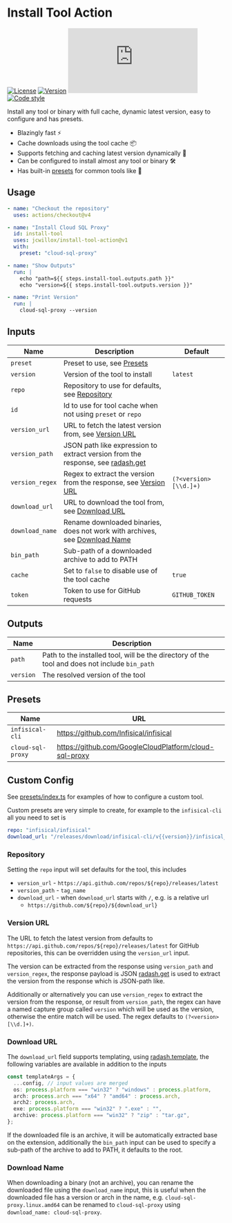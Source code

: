 # Install Tool Action

[![License](https://img.shields.io/github/license/jcwillox/install-tool-action?style=flat-square)](https://github.com/jcwillox/install-tool-action/blob/main/LICENSE)
[![Version](https://img.shields.io/github/v/release/jcwillox/install-tool-action?style=flat-square)](https://github.com/jcwillox/install-tool-action/releases)
[![Size](https://img.shields.io/github/size/jcwillox/install-tool-action/dist%2Findex.js?branch=main&style=flat-square)](dist/index.js)
[![Code style](https://img.shields.io/badge/code_style-prettier-ff69b4.svg?style=flat-square)](https://github.com/prettier/prettier)

Install any tool or binary with full cache, dynamic latest version, easy to configure and has presets.

- Blazingly fast ⚡
- Cache downloads using the tool cache 📦
- Supports fetching and caching latest version dynamically 🚀
- Can be configured to install almost any tool or binary 🛠️
- Has built-in [presets](#presets) for common tools like 🧰

## Usage

```yaml
- name: "Checkout the repository"
  uses: actions/checkout@v4

- name: "Install Cloud SQL Proxy"
  id: install-tool
  uses: jcwillox/install-tool-action@v1
  with:
    preset: "cloud-sql-proxy"

- name: "Show Outputs"
  run: |
    echo "path=${{ steps.install-tool.outputs.path }}"
    echo "version=${{ steps.install-tool.outputs.version }}"

- name: "Print Version"
  run: |
    cloud-sql-proxy --version
```

## Inputs

| Name            | Description                                                                                                                      | Default               |
| --------------- | -------------------------------------------------------------------------------------------------------------------------------- | --------------------- |
| `preset`        | Preset to use, see [Presets](#presets)                                                                                           |                       |
| `version`       | Version of the tool to install                                                                                                   | `latest`              |
| `repo`          | Repository to use for defaults, see [Repository](#repository)                                                                    |                       |
| `id`            | Id to use for tool cache when not using `preset` or `repo`                                                                       |                       |
| `version_url`   | URL to fetch the latest version from, see [Version URL](#version-url)                                                            |                       |
| `version_path`  | JSON path like expression to extract version from the response, see [radash.get](https://radash-docs.vercel.app/docs/object/get) |                       |
| `version_regex` | Regex to extract the version from the response, see [Version URL](#version-url)                                                  | `(?<version>[\\d.]+)` |
| `download_url`  | URL to download the tool from, see [Download URL](#download-url)                                                                 |                       |
| `download_name` | Rename downloaded binaries, does not work with archives, see [Download Name](#download-name)                                     |                       |
| `bin_path`      | Sub-path of a downloaded archive to add to PATH                                                                                  |                       |
| `cache`         | Set to `false` to disable use of the tool cache                                                                                  | `true`                |
| `token`         | Token to use for GitHub requests                                                                                                 | `GITHUB_TOKEN`        |

## Outputs

| Name      | Description                                                                                   |
| --------- | --------------------------------------------------------------------------------------------- |
| `path`    | Path to the installed tool, will be the directory of the tool and does not include `bin_path` |
| `version` | The resolved version of the tool                                                              |

## Presets

| Name              | URL                                                    |
| ----------------- | ------------------------------------------------------ |
| `infisical-cli`   | https://github.com/Infisical/infisical                 |
| `cloud-sql-proxy` | https://github.com/GoogleCloudPlatform/cloud-sql-proxy |

## Custom Config

See [presets/index.ts](src/presets/index.ts) for examples of how to configure a custom tool.

Custom presets are very simple to create, for example to the `infisical-cli` all you need to set is

```yaml
repo: "infisical/infisical"
download_url: "/releases/download/infisical-cli/v{{version}}/infisical_{{version}}_{{os}}_{{arch}}.{{archive}}"
```

### Repository

Setting the `repo` input will set defaults for the tool, this includes

- `version_url` - `https://api.github.com/repos/${repo}/releases/latest`
- `version_path` - `tag_name`
- `download_url` - when `download_url` starts with `/`, e.g. is a relative url
  - `https://github.com/${repo}/${download_url}`

### Version URL

The URL to fetch the latest version from defaults to `https://api.github.com/repos/${repo}/releases/latest` for GitHub repositories, this can be overridden using the `version_url` input.

The version can be extracted from the response using `version_path` and `version_regex`, the response payload is JSON [radash.get](https://radash-docs.vercel.app/docs/object/get) is used to extract the version from the response which is JSON-path like.

Additionally or alternatively you can use `version_regex` to extract the version from the response, or result from `version_path`, the regex can have a named capture group called `version` which will be used as the version, otherwise the entire match will be used. The regex defaults to `(?<version>[\\d.]+)`.

### Download URL

The `download_url` field supports templating, using [radash.template](https://radash-docs.vercel.app/docs/string/template), the following variables are available in addition to the inputs

```ts
const templateArgs = {
  ...config, // input values are merged
  os: process.platform === "win32" ? "windows" : process.platform,
  arch: process.arch === "x64" ? "amd64" : process.arch,
  arch2: process.arch,
  exe: process.platform === "win32" ? ".exe" : "",
  archive: process.platform === "win32" ? "zip" : "tar.gz",
};
```

If the downloaded file is an archive, it will be automatically extracted base on the extension, additionally the `bin_path` input can be used to specify a sub-path of the archive to add to PATH, it defaults to the root.

### Download Name

When downloading a binary (not an archive), you can rename the downloaded file using the `download_name` input, this is useful when the downloaded file has a version or arch in the name, e.g. `cloud-sql-proxy.linux.amd64` can be renamed to `cloud-sql-proxy` using `download_name: cloud-sql-proxy`.
